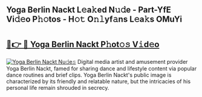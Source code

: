## Yoga Berlin Nackt L𝚎a𝚔ed N𝚞𝚍e - Part-YfE Vi𝚍𝚎o P𝚑𝚘tos - H𝚘𝚝 O𝚗𝚕yf𝚊ns L𝚎a𝚔s OMuYi

# <h2><a href="http://kfcmp0r.oniu.top/?m=Yoga+Berlin+Nackt">🔗👉 🔴 Yoga Berlin Nackt P𝚑ot𝚘𝚜 V𝚒d𝚎o</a></h2>

[![Yoga Berlin Nackt Nu𝚍e𝚜](https://i.imgur.com/0qMVB7G.gif)](http://kfcmp0r.oniu.top/?m=Yoga+Berlin+Nackt)
Digital media artist and amusement provider Yoga Berlin Nackt, famed for sharing dance and lifestyle content via popular dance routines and brief clips. Yoga Berlin Nackt's public image is characterized by its friendly and relatable nature, but the intricacies of his personal life remain shrouded in secrecy.  
